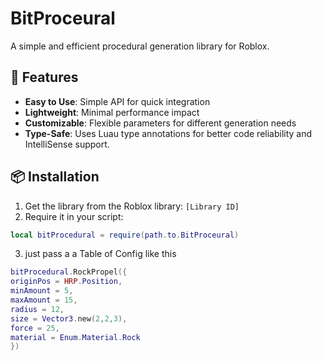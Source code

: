 # BitProceural
A simple and efficient procedural generation library for Roblox.

## 🚀 Features
- **Easy to Use**: Simple API for quick integration
- **Lightweight**: Minimal performance impact
- **Customizable**: Flexible parameters for different generation needs
- **Type-Safe**: Uses Luau type annotations for better code reliability and IntelliSense support.

## 📦 Installation
1. Get the library from the Roblox library: `[Library ID]`
2. Require it in your script:
```lua
local bitProcedural = require(path.to.BitProceural)
```
3. just pass a a Table of Config like this
```lua
bitProcedural.RockPropel({
originPos = HRP.Position,
minAmount = 5,
maxAmount = 15,
radius = 12,
size = Vector3.new(2,2,3),
force = 25,
material = Enum.Material.Rock
})
